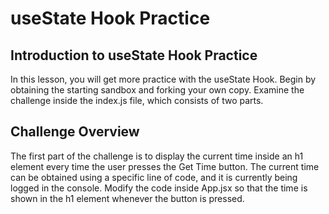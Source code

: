 # useState Hook Practice

## Introduction to useState Hook Practice

In this lesson, you will get more practice with the useState Hook. Begin by obtaining the starting sandbox and forking your own copy. Examine the challenge inside the index.js file, which consists of two parts.

## Challenge Overview

The first part of the challenge is to display the current time inside an h1 element every time the user presses the Get Time button. The current time can be obtained using a specific line of code, and it is currently being logged in the console. Modify the code inside App.jsx so that the time is shown in the h1 element whenever the button is pressed.
